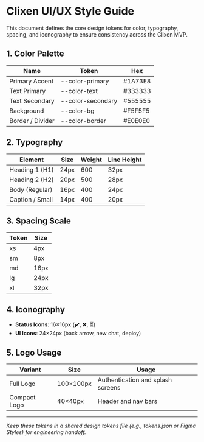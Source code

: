 # Clixen UI/UX Style Guide

This document defines the core design tokens for color, typography, spacing, and iconography to ensure consistency across the Clixen MVP.

## 1. Color Palette
| Name            | Token              | Hex      |
|-----------------|--------------------|----------|
| Primary Accent  | --color-primary    | #1A73E8  |
| Text Primary    | --color-text       | #333333  |
| Text Secondary  | --color-secondary  | #555555  |
| Background      | --color-bg         | #F5F5F5  |
| Border / Divider| --color-border     | #E0E0E0  |

## 2. Typography
| Element         | Size  | Weight | Line Height |
|-----------------|-------|--------|-------------|
| Heading 1 (H1)  | 24px  | 600    | 32px        |
| Heading 2 (H2)  | 20px  | 500    | 28px        |
| Body (Regular)  | 16px  | 400    | 24px        |
| Caption / Small | 14px  | 400    | 20px        |

## 3. Spacing Scale
| Token           | Size  |
|-----------------|-------|
| xs              | 4px   |
| sm              | 8px   |
| md              | 16px  |
| lg              | 24px  |
| xl              | 32px  |

## 4. Iconography
- **Status Icons**: 16×16px (✔️, ❌, ⏳)
- **UI Icons**: 24×24px (back arrow, new chat, deploy)

## 5. Logo Usage
| Variant         | Size     | Usage                             |
|-----------------|----------|-----------------------------------|
| Full Logo       | 100×100px| Authentication and splash screens |
| Compact Logo    | 40×40px  | Header and nav bars               |

---
_Keep these tokens in a shared design tokens file (e.g., tokens.json or Figma Styles) for engineering handoff._

